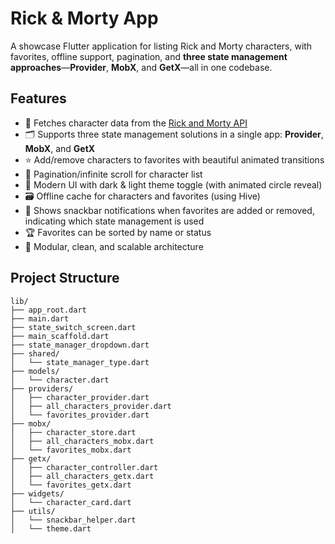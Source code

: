 # Rick & Morty App

A showcase Flutter application for listing Rick and Morty characters, with favorites, offline support, pagination, and **three state management approaches**—**Provider**, **MobX**, and **GetX**—all in one codebase.

## Features

- 🚀 Fetches character data from the [Rick and Morty API](https://rickandmortyapi.com/documentation/)
- 🗂️ Supports three state management solutions in a single app: **Provider**, **MobX**, and **GetX**
- ⭐ Add/remove characters to favorites with beautiful animated transitions
- 🔄 Pagination/infinite scroll for character list
- 📱 Modern UI with dark & light theme toggle (with animated circle reveal)
- 🗃️ Offline cache for characters and favorites (using Hive)
- 🧠 Shows snackbar notifications when favorites are added or removed, indicating which state management is used
- 🏆 Favorites can be sorted by name or status
- 🧩 Modular, clean, and scalable architecture

## Project Structure

```plaintext
lib/
├── app_root.dart                  
├── main.dart                      
├── state_switch_screen.dart      
├── main_scaffold.dart             
├── state_manager_dropdown.dart    
├── shared/
│   └── state_manager_type.dart    
├── models/
│   └── character.dart            
├── providers/
│   ├── character_provider.dart
│   ├── all_characters_provider.dart
│   └── favorites_provider.dart
├── mobx/
│   ├── character_store.dart
│   ├── all_characters_mobx.dart
│   └── favorites_mobx.dart
├── getx/
│   ├── character_controller.dart
│   ├── all_characters_getx.dart
│   └── favorites_getx.dart
├── widgets/
│   └── character_card.dart       
├── utils/
│   └── snackbar_helper.dart       
│   └── theme.dart               
